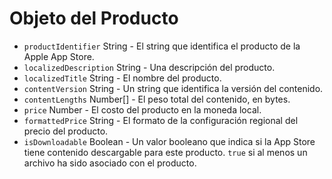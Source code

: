 # Objeto del Producto

* `productIdentifier` String - El string que identifica el producto de la Apple App Store.
* `localizedDescription` String - Una descripción del producto.
* `localizedTitle` String - El nombre del producto.
* `contentVersion` String - Un string que identifica la versión del contenido.
* `contentLengths` Number[] - El peso total del contenido, en bytes.
* `price` Number - El costo del producto en la moneda local.
* `formattedPrice` String - El formato de la configuración regional del precio del producto.
* `isDownloadable` Boolean - Un valor booleano que indica si la App Store tiene contenido descargable para este producto. `true` si al menos un archivo ha sido asociado con el producto.
